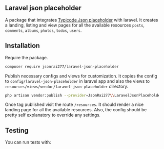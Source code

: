 ## Laravel json placeholder

A package that integrates [Typicode Json placeholder](https://jsonplaceholder.typicode.com/) with laravel. It creates a landing, listing and view pages for all the
available resources `posts`, `comments`, `albums`, `photos`, `todos`, `users`.

## Installation

Require the package.

```bash
composer require jsonrai277/laravel-json-placeholder
```

Publish necessary configs and views for customization. It copies the config to `config/laravel-json-placeholder` in laravel app and also the views to `resources/views/vendor/laravel-json-placeholder` directory.

```bash
php artisan vendor:publish --provider=JsonRai277\\LaravelJsonPlaceholder\\LaravelJsonPlaceholderServiceProvider
```

Once tag published visit the route `/resources`. It should render a nice landing page for all the available resources. Also, the config should be pretty self explanatory to override any settings.

## Testing

You can run tests with:

```bash

```
